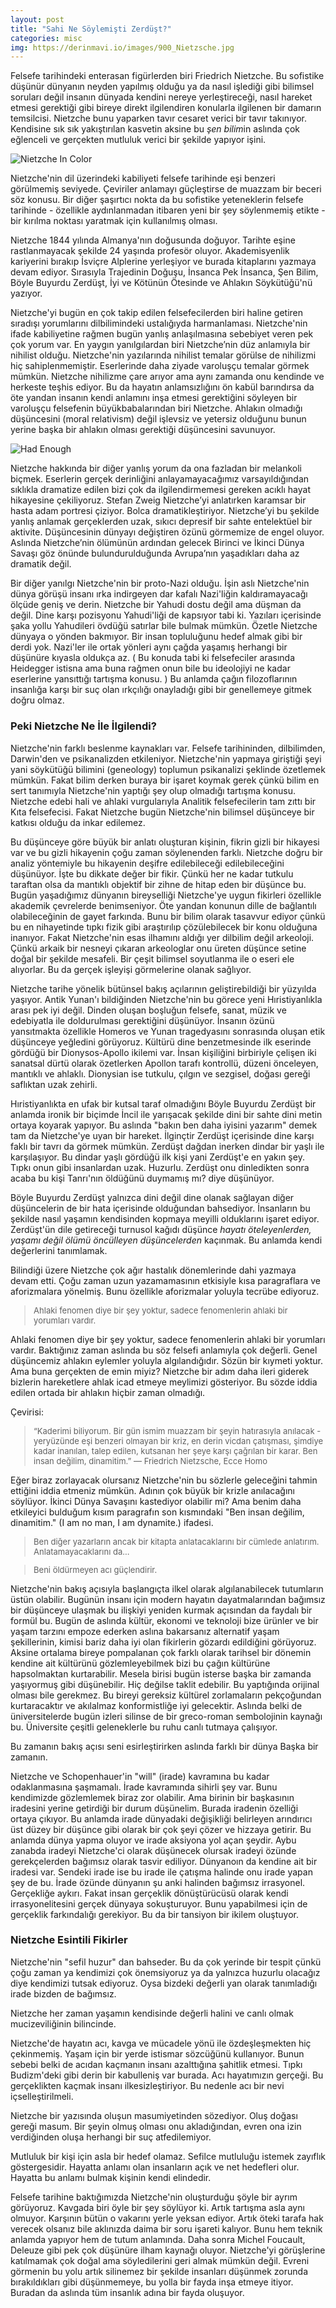 ```yaml
---
layout: post
title: "Sahi Ne Söylemişti Zerdüşt?"
categories: misc
img: https://derinmavi.io/images/900_Nietzsche.jpg
---
```


Felsefe tarihindeki enterasan figürlerden biri Friedrich Nietzche. Bu sofistike düşünür dünyanın neyden yapılmış olduğu ya da nasıl işlediği gibi bilimsel soruları değil insanın dünyada kendini nereye yerleştireceği, nasıl hareket etmesi gerektiği gibi bireye direkt ilgilendiren konularla ilgilenen bir damarın temsilcisi. Nietzche bunu yaparken tavır cesaret verici bir tavır takınıyor. Kendisine sık sık yakıştırılan kasvetin aksine bu *şen bilim*in aslında çok eğlenceli ve gerçekten mutluluk verici bir şekilde yapıyor işini.

<img src="https://derinmavi.io/images/900_Nietzsche.jpg" alt="Nietzche In Color" class="img-fluid">

<!--more-->


Nietzche'nin dil üzerindeki kabiliyeti felsefe tarihinde eşi benzeri görülmemiş seviyede. Çeviriler anlamayı güçleştirse de muazzam bir beceri söz konusu. Bir diğer şaşırtıcı nokta da bu sofistike yeteneklerin felsefe tarihinde - özellikle aydınlanmadan itibaren yeni bir şey söylenmemiş etikte - bir kırılma noktası yaratmak için kullanılmış olması.

Nietzche 1844 yılında Almanya'nın doğusunda doğuyor. Tarihte eşine rastlanmayacak şekilde 24 yaşında profesör oluyor. Akademisyenlik kariyerini bırakıp İsviçre Alplerine yerleşiyor ve burada kitaplarını yazmaya devam ediyor. Sırasıyla Trajedinin Doğuşu, İnsanca Pek İnsanca, Şen Bilim, Böyle Buyurdu Zerdüşt, İyi ve Kötünün Ötesinde ve Ahlakın Söykütüğü'nü yazıyor.

Nietzche'yi bugün en çok takip edilen felsefecilerden biri haline getiren sıradışı yorumlarını dilbilimindeki ustalığıyda harmanlaması. Nietzche'nin ifade kabiliyetine rağmen bugün yanlış anlaşılmasına sebebiyet veren pek çok yorum var. En yaygın yanılgılardan biri Nietzche’nin düz anlamıyla bir nihilist olduğu. Nietzche'nin yazılarında nihilist temalar görülse de nihilizmi hiç sahiplenmemiştir. Eserlerinde daha ziyade varoluşçu temalar görmek mümkün. Nietzche nihilizme çare arıyor ama aynı zamanda onu kendinde ve herkeste teşhis ediyor. Bu da hayatın anlamsızlığını ön kabül barındırsa da öte yandan insanın kendi anlamını inşa etmesi gerektiğini söyleyen bir varoluşçu felsefenin büyükbabalarından biri Nietzche. Ahlakın olmadığı düşüncesini (moral relativism) değil işlevsiz ve yetersiz olduğunu bunun yerine başka bir ahlakın olması gerektiği düşüncesini savunuyor.

<img src="https://derinmavi.io/images/ive-had-enough2.jpg" alt="Had Enough" class="img-fluid">


Nietzche hakkında bir diğer yanlış yorum da ona fazladan bir melankoli biçmek. Eserlerin gerçek derinliğini anlayamayacağımız varsayıldığından sıklıkla dramatize edilen bizi çok da ilgilendirmemesi gereken acıklı hayat hikayesine çekiliyoruz. Stefan Zweig Nietzche’yi anlatırken karamsar bir hasta adam portresi çiziyor. Bolca dramatikleştiriyor. Nietzche’yi bu şekilde yanlış anlamak gerçeklerden uzak, sıkıcı depresif bir sahte entelektüel bir aktivite. Düşüncesinin dünyayı değiştiren özünü görmemize de engel oluyor. Aslında Nietzche’nin ölümünün ardından gelecek Birinci ve İkinci Dünya Savaşı göz önünde bulundurulduğunda Avrupa’nın yaşadıkları daha az dramatik değil.

Bir diğer yanılgı Nietzche'nin bir proto-Nazi olduğu. İşin aslı Nietzche'nin dünya görüşü insanı ırka indirgeyen dar kafalı Nazi'liğin kaldıramayacağı ölçüde geniş ve derin. Nietzche bir Yahudi dostu değil ama düşman da değil. Dine karşı pozisyonu Yahudi'liği de kapsıyor tabi ki. Yazıları içerisinde şaka yollu Yahudileri övdüğü satırlar bile bulmak mümkün. Özetle Nietzche dünyaya o yönden bakmıyor. Bir insan topluluğunu hedef almak gibi bir derdi yok. Nazi'ler ile ortak yönleri aynı çağda yaşamış herhangi bir düşünüre kıyasla oldukça az. ( Bu konuda tabi ki felsefeciler arasında Heidegger istisna ama buna rağmen onun bile bu ideolojiyi ne kadar eserlerine yansıttığı tartışma konusu. ) Bu anlamda çağın filozoflarının insanlığa karşı bir suç olan ırkçılığı onayladığı gibi bir genellemeye gitmek doğru olmaz.

### Peki Nietzche Ne İle İlgilendi?

Nietzche'nin farklı beslenme kaynakları var. Felsefe tarihininden, dilbilimden, Darwin'den ve psikanalizden etkileniyor. Nietzche'nin yapmaya giriştiği şeyi yani söykütüğü bilimini (geneology) toplumun psikanalizi şeklinde özetlemek mümkün. Fakat bilim derken buraya bir işaret koymak gerek çünkü bilim en sert tanımıyla Nietzche'nin yaptığı şey olup olmadığı tartışma konusu. Nietzche edebi hali ve ahlaki vurgularıyla Analitik felsefecilerin tam zıttı bir Kıta felsefecisi. Fakat Nietzche bugün Nietzche'nin bilimsel düşünceye bir katkısı olduğu da inkar edilemez. 

Bu düşünceye göre büyük bir anlatı oluşturan kişinin, fikrin gizli bir hikayesi var ve bu gizli hikayenin çoğu zaman söylenenden farklı. Nietzche doğru bir analiz yöntemiyle bu hikayenin deşifre edilebileceği edilebileceğini düşünüyor. İşte bu dikkate değer bir fikir. Çünkü her ne kadar tutkulu taraftan olsa da mantıklı objektif bir zihne de hitap eden bir düşünce bu. Bugün yaşadığımız dünyanın bireyselliği Nietzche'ye uygun fikirleri özellikle akademik çevrelerde benimseniyor. Öte yandan konunun dille de bağlantılı olabileceğinin de gayet farkında. Bunu bir bilim olarak tasavvur ediyor çünkü bu en nihayetinde tıpkı fizik gibi araştırılıp çözülebilecek bir konu olduğuna inanıyor. Fakat Nietzche'nin esas ilhamını aldığı yer dilbilim değil arkeoloji. Çünkü arkaik bir nesneyi çıkaran arkeologlar onu üreten düşünce setine doğal bir şekilde mesafeli. Bir çeşit bilimsel soyutlanma ile o eseri ele alıyorlar. Bu da gerçek işleyişi görmelerine olanak sağlıyor. 

Nietzche tarihe yönelik bütünsel bakış açılarının geliştirebildiği bir yüzyılda yaşıyor. Antik Yunan'ı bildiğinden Nietzche'nin bu görece yeni Hıristiyanlıkla arası pek iyi değil. Dinden oluşan boşluğun felsefe, sanat, müzik ve edebiyatla ile doldurulması gerektiğini düşünüyor. İnsanın özünü yansıtmakta özellikle Homeros ve Yunan tragedyasını sonrasında oluşan etik düşünceye yeğledini görüyoruz. Kültürü dine benzetmesinde ilk eserinde gördüğü bir Dionysos-Apollo ikilemi var. İnsan kişiliğini birbiriyle çelişen iki sanatsal dürtü olarak özetlerken Apollon tarafı kontrollü, düzeni önceleyen, mantıklı ve ahlaklı. Dionysian ise tutkulu, çılgın ve sezgisel, doğası gereği saflıktan uzak zehirli.

Hıristiyanlıkta en ufak bir kutsal taraf olmadığını Böyle Buyurdu Zerdüşt bir anlamda ironik bir biçimde İncil ile yarışacak şekilde dini bir sahte dini metin ortaya koyarak yapıyor. Bu aslında "bakın ben daha iyisini yazarım" demek tam da Nietzche'ye uyan bir hareket. İlginçtir Zerdüşt içerisinde dine karşı faklı bir tavrı da görmek mümkün. Zerdüşt dağdan inerken dindar bir yaşlı ile karşılaşıyor. Bu dindar yaşlı gördüğü ilk kişi yani Zerdüşt'e en yakın şey. Tıpkı onun gibi insanlardan uzak. Huzurlu. Zerdüşt onu dinledikten sonra acaba bu kişi Tanrı'nın öldüğünü duymamış mı? diye düşünüyor.

Böyle Buyurdu Zerdüşt yalnızca dini değil dine olanak sağlayan diğer düşüncelerin de bir hata içerisinde olduğundan bahsediyor. İnsanların bu şekilde nasıl yaşamın kendisinden kopmaya meyilli olduklarını işaret ediyor. Zerdüşt'ün dile getireceği turnusol kağıdı düşünce *hayatı öteleyenlerden, yaşamı değil ölümü öncülleyen düşüncelerden* kaçınmak. Bu anlamda kendi değerlerini tanımlamak.

Bilindiği üzere Nietzche çok ağır hastalık dönemlerinde dahi yazmaya devam etti. Çoğu zaman uzun yazamamasının etkisiyle kısa paragraflara ve aforizmalara yönelmiş. Bunu özellikle aforizmalar yoluyla tecrübe ediyoruz.

<div>
    <blockquote class="blockquote mb-3" style="font-size: 13px;">
      <p>Ahlaki fenomen diye bir şey yoktur, sadece fenomenlerin ahlaki bir yorumları vardır.</p>
    </blockquote>
  </div>

Ahlaki fenomen diye bir şey yoktur, sadece fenomenlerin ahlaki bir yorumları vardır. Baktığınız zaman aslında bu söz felsefi anlamıyla çok değerli. Genel düşüncemiz ahlakın eylemler yoluyla algılandığıdır. Sözün bir kıymeti yoktur. Ama buna gerçekten de emin miyiz? Nietzche bir adım daha ileri giderek bizlerin hareketlere ahlak icad etmeye meylimizi gösteriyor. Bu sözde iddia edilen ortada bir ahlakın hiçbir zaman olmadığı.

Çevirisi:
  
  <div>
    <blockquote class="blockquote mb-3" style="font-size: 13px;">
 <p>“Kaderimi biliyorum. Bir gün ismim muazzam bir şeyin hatırasıyla anılacak - yeryüzünde eşi benzeri olmayan bir kriz, en derin vicdan çatışması, şimdiye kadar inanılan, talep edilen, kutsanan her şeye karşı çağrılan bir karar. Ben insan değilim, dinamitim.”
― Friedrich Nietzsche, Ecce Homo</p>
    </blockquote>
  </div>
 
Eğer biraz zorlayacak olursanız Nietzche'nin bu sözlerle geleceğini tahmin ettiğini iddia etmeniz mümkün. Adının çok büyük bir krizle anılacağını söylüyor. İkinci Dünya Savaşını kastediyor olabilir mi? Ama benim daha etkileyici bulduğum kısım paragrafın son kısmındaki "Ben insan değilim, dinamitim." (I am no man, I am dynamite.) ifadesi.
  
  <div>
    <blockquote class="blockquote mb-3" style="font-size: 13px;">
      <p>Ben diğer yazarların ancak bir kitapta anlatacaklarını bir cümlede anlatırım. Anlatamayacaklarını da...</p>
    </blockquote>
  </div>
  
  <div>
    <blockquote class="blockquote mb-3" style="font-size: 13px;">
      <p>Beni öldürmeyen acı güçlendirir.</p>
    </blockquote>
  </div>

Nietzche'nin bakış açısıyla başlangıçta ilkel olarak algılanabilecek tutumların üstün olabilir. Bugünün insanı için modern hayatın dayatmalarından bağımsız bir düşünceye ulaşmak bu ilişkiyi yeniden kurmak açısından da faydalı bir formül bu. Bugün de aslında kültür, ekonomi ve teknoloji bize ürünler ve bir yaşam tarzını empoze ederken aslına bakarsanız alternatif yaşam şekillerinin, kimisi bariz daha iyi olan fikirlerin gözardı edildiğini görüyoruz. Aksine ortalama bireye pompalanan çok farklı olarak tarihsel bir dönemin kendine ait kültürünü gözlemleyebilmek bizi bu çağın kültürüne hapsolmaktan kurtarabilir. Mesela birisi bugün isterse başka bir zamanda yaşıyormuş gibi düşünebilir. Hiç değilse taklit edebilir. Bu yaptığında orijinal olması bile gerekmez. Bu bireyi gereksiz kültürel zorlamaların pekçoğundan kurtaracaktır ve akılalmaz konformistliğe iyi gelecektir. Aslında belki de üniversitelerde bugün izleri silinse de bir greco-roman sembolojinin kaynağı bu. Üniversite çeşitli geleneklerle bu ruhu canlı tutmaya çalışıyor.

Bu zamanın bakış açısı seni esirleştirirken aslında farklı bir dünya
Başka bir zamanın.

Nietzche ve Schopenhauer'in "will" (irade) kavramına bu kadar odaklanmasına şaşmamalı. İrade kavramında sihirli şey var. Bunu kendimizde gözlemlemek biraz zor olabilir. Ama birinin bir başkasının iradesini yerine getirdiği bir durum düşünelim. Burada iradenin özelliği ortaya çıkıyor. Bu anlamda irade dünyadaki değişikliği belirleyen arındırıcı üst düzey bir düşünce gibi olarak bir çok şeyi çözer ve hizzaya getirir. Bu anlamda dünya yapma oluyor ve irade aksiyona yol açan şeydir. Aybu zanabda iradeyi Nietzche'ci olarak düşünecek olursak iradeyi özünde gerekçelerden bağımsız olarak tasvir ediliyor. Dünyanoın da kendine ait bir iradesi var. Sendeki irade ise bu irade ile çatışma halinde onu irade yapan şey de bu. İrade özünde dünyanın şu anki halinden bağımsız irrasyonel. Gerçekliğe aykırı. Fakat insan gerçeklik dönüştürücüsü olarak kendi irrasyonelitesini gerçek dünyaya sokuşturuyor. Bunu yapabilmesi için de gerçeklik farkındalığı gerekiyor. Bu da bir tansiyon bir ikilem oluştuyor. 

### Nietzche Esintili Fikirler

Nietzche'nin "sefil huzur" dan bahseder. Bu da çok yerinde bir tespit çünkü çoğu zaman ya kendimizi çok önemsiyoruz ya da yalnızca huzurlu olacağız diye kendimizi tutsak ediyoruz. Oysa bizdeki değerli yan olarak tanımladığı irade bizden de bağımsız.

Nietzche her zaman yaşamın kendisinde değerli halini ve canlı olmak mucizeviliğinin bilincinde.

Nietzche'de hayatın acı, kavga ve mücadele yönü ile özdeşleşmekten hiç çekinmemiş. Yaşam için bir yerde istismar sözcüğünü kullanıyor. Bunun sebebi belki de acıdan kaçmanın insanı azalttığına şahitlik etmesi. Tıpkı Budizm'deki gibi derin bir kabulleniş var burada. Acı hayatımızın gerçeği. Bu gerçeklikten kaçmak insanı ilkesizleştiriyor. Bu nedenle acı bir nevi içselleştirilmeli.

Nietzche bir yazısında oluşun masumiyetinden sözediyor. Oluş doğası gereği masum. Bir şeyin olmuş olması onu akladığından, evren ona izin verdiğinden oluşa herhangi bir suç atfedilemiyor. 

Mutluluk bir kişi için asla bir hedef olamaz. Sefilce mutluluğu istemek zayıflık göstergesidir. Hayatta anlamı olan insanların açık ve net hedefleri olur.
Hayatta bu anlamı bulmak kişinin kendi elindedir.

Felsefe tarihine baktığımızda Nietzche'nin oluşturduğu şöyle bir ayrım görüyoruz. Kavgada biri öyle bir şey söylüyor ki. Artık tartışma asla aynı olmuyor. Karşının bütün o vakarını yerle yeksan ediyor. Artık öteki tarafa hak verecek olsanız bile aklınızda daima bir soru işareti kalıyor. Bunu hem teknik anlamda yapıyor hem de tutum anlamında. Daha sonra Michel Foucault, Deleuze gibi pek çok düşünüre ilham kaynağı oluyor. Nietzche'yi görüşlerine katılmamak çok doğal ama söyledilerini geri almak mümkün değil. Evreni görmenin bu yolu artık silinemez bir şekilde insanları düşünmek zorunda bırakıldıkları gibi düşünmemeye, bu yolla bir fayda inşa etmeye itiyor. Buradan da aslında tüm insanlık adına bir fayda oluşuyor.
